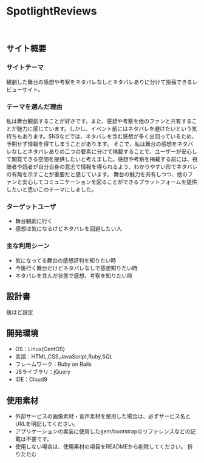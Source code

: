 # SpotlightReviews
​
## サイト概要
### サイトテーマ
観劇した舞台の感想や考察をネタバレなしとネタバレありに分けて投稿できるレビューサイト。
​
### テーマを選んだ理由
私は舞台観劇することが好きです。また、感想や考察を他のファンと共有することが魅力に感じています。しかし、イベント前にはネタバレを避けたいという気持ちもあります。SNSなどでは、ネタバレを含む感想が多く出回っているため、予期せず情報を得てしまうことがあります。
そこで、私は舞台の感想をネタバレなしとネタバレありの二つの要素に分けて掲載することで、ユーザーが安心して閲覧できる空間を提供したいと考えました。感想や考察を掲載する前には、視聴者や読者が自分自身の意志で情報を得られるよう、わかりやすい形でネタバレの有無を示すことが重要だと感じています。
舞台の魅力を共有しつつ、他のファンと安心してコミュニケーションを図ることができるプラットフォームを提供したいと思いこのテーマにしました。
​
### ターゲットユーザ
- 舞台観劇に行く
- 感想は気になるけどネタバレを回避したい人
​
### 主な利用シーン
- 気になってる舞台の感想評判を知りたい時
- 今後行く舞台だけどネタバレなしで感想知りたい時
- ネタバレを含んだ状態で感想、考察を知りたい時
​
## 設計書
後ほど設定
​
## 開発環境
- OS：Linux(CentOS)
- 言語：HTML,CSS,JavaScript,Ruby,SQL
- フレームワーク：Ruby on Rails
- JSライブラリ：jQuery
- IDE：Cloud9
​
## 使用素材
- 外部サービスの画像素材・音声素材を使用した場合は、必ずサービス名とURLを明記してください。
- アプリケーションの実装に使用したgem/bootstrapのリファレンスなどの記載は不要です。
- 使用しない場合は、使用素材の項目をREADMEから削除してください。
折りたたむ
